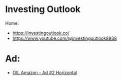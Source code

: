 # Investing Outlook
Home:
- https://investingoutlook.co/
- https://www.youtube.com/@investingoutlook8938

# Ad:
- [OIL Amazon - Ad #2 Horizontal](https://youtu.be/OY-KL4N9fw0)
